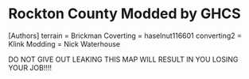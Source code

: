 # Rockton County Modded by GHCS
[Authors]
terrain = Brickman
Coverting = haselnut116601
converting2 = Klink
Modding = Nick Waterhouse



DO NOT GIVE OUT
LEAKING THIS MAP WILL RESULT IN YOU LOSING YOUR JOB!!!!
